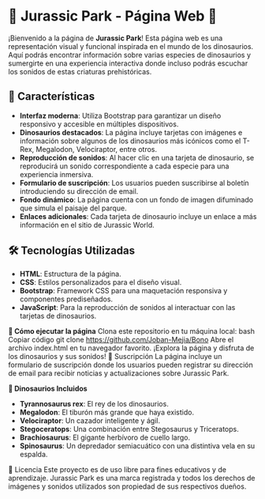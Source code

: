 # 🌋 Jurassic Park - Página Web 🦖


¡Bienvenido a la página de **Jurassic Park**! Esta página web es una representación visual y funcional inspirada en el mundo de los dinosaurios. Aquí podrás encontrar información sobre varias especies de dinosaurios y sumergirte en una experiencia interactiva donde incluso podrás escuchar los sonidos de estas criaturas prehistóricas.

## 🌟 Características

- **Interfaz moderna**: Utiliza Bootstrap para garantizar un diseño responsivo y accesible en múltiples dispositivos.
- **Dinosaurios destacados**: La página incluye tarjetas con imágenes e información sobre algunos de los dinosaurios más icónicos como el T-Rex, Megalodon, Velociraptor, entre otros.
- **Reproducción de sonidos**: Al hacer clic en una tarjeta de dinosaurio, se reproducirá un sonido correspondiente a cada especie para una experiencia inmersiva.
- **Formulario de suscripción**: Los usuarios pueden suscribirse al boletín introduciendo su dirección de email.
- **Fondo dinámico**: La página cuenta con un fondo de imagen difuminado que simula el paisaje del parque.
- **Enlaces adicionales**: Cada tarjeta de dinosaurio incluye un enlace a más información en el sitio de Jurassic World.

## 🛠️ Tecnologías Utilizadas

- **HTML**: Estructura de la página.
- **CSS**: Estilos personalizados para el diseño visual.
- **Bootstrap**: Framework CSS para una maquetación responsiva y componentes prediseñados.
- **JavaScript**: Para la reproducción de sonidos al interactuar con las tarjetas de dinosaurios.





**🚀 Cómo ejecutar la página**
Clona este repositorio en tu máquina local:
bash
Copiar código
git clone https://github.com/Joban-Mejia/Bono
Abre el archivo index.html en tu navegador favorito.
¡Explora la página y disfruta de los dinosaurios y sus sonidos!
📧 Suscripción
La página incluye un formulario de suscripción donde los usuarios pueden registrar su dirección de email para recibir noticias y actualizaciones sobre Jurassic Park.

**🦕 Dinosaurios Incluidos**
- **Tyrannosaurus rex**: El rey de los dinosaurios.
- **Megalodon**: El tiburón más grande que haya existido.
- **Velociraptor**: Un cazador inteligente y ágil.
- **Stegoceratops**: Una combinación entre Stegosaurus y Triceratops.
- **Brachiosaurus**: El gigante herbívoro de cuello largo.
- **Spinosaurus**: Un depredador semiacuático con una distintiva vela en su espalda.

📝 Licencia
Este proyecto es de uso libre para fines educativos y de aprendizaje. Jurassic Park es una marca registrada y todos los derechos de imágenes y sonidos utilizados son propiedad de sus respectivos dueños.